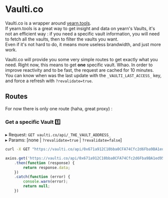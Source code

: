 # Vaulti.co
Vaulti.co is a wrapper around [yearn.tools](https://yearn.tools/#/).  
If yearn.tools is a great way to get insight and data on yearn's Vaults, it's not an efficient way : if you need a specific vault information, you will need to fetch all the vaults, then to filter the vaults you want.  
Even if it's not hard to do, it means more useless brandwidth, and just more work.  

Vaulti.co will provide you some very simple routes to get exactly what you need. Right now, this means to get **one** specific vault. Whao.
In order to improve reactivity and to be fast, the request are cached for 10 minutes.  
You can know when was the last update with the `_VAULTI_LAST_ACCESS_` key, and force a refresh with `?revalidate=true`.

## Routes
For now there is only one route (haha, great proxy) :

### Get a specific Vault 1️⃣
▸ Request: `GET vaulti.co/api/_THE_VAULT_ADDRESS_`  
▸ Params: [none | `?revalidate=true` | `?revalidate=false`]  

```bash
curl -X GET "https://vaulti.co/api/0x671a912C10bba0CFA74Cfc2d6Fba9BA1ed9530B2" -H  "accept: application/json"
```

```js
axios.get('https://vaulti.co/api/0x671a912C10bba0CFA74Cfc2d6Fba9BA1ed9530B2')
	.then(function (response) {
		return response.data;
	})
	.catch(function (error) {
		console.warn(error);
		return null;
	})
```
